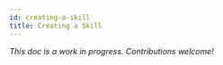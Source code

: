 ```yaml
---
id: creating-a-skill
title: Creating a Skill
---
```


*This doc is a work in progress. Contributions welcome!*
